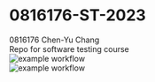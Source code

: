 # 0816176-ST-2023   
0816176 Chen-Yu Chang    
Repo for software testing course  
![example workflow](https://github.com/david-chenyu/0816176-ST-2023/actions/workflows/github-actions-demo.yml/badge.svg)  
![example workflow](https://github.com/david-chenyu/0816176-ST-2023/actions/workflows/Lab01-CI.yml/badge.svg)
